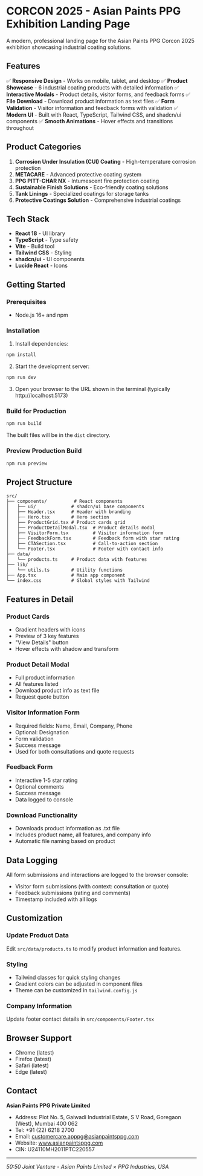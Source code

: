 # CORCON 2025 - Asian Paints PPG Exhibition Landing Page

A modern, professional landing page for the Asian Paints PPG Corcon 2025 exhibition showcasing industrial coating solutions.

## Features

✅ **Responsive Design** - Works on mobile, tablet, and desktop
✅ **Product Showcase** - 6 industrial coating products with detailed information
✅ **Interactive Modals** - Product details, visitor forms, and feedback forms
✅ **File Download** - Download product information as text files
✅ **Form Validation** - Visitor information and feedback forms with validation
✅ **Modern UI** - Built with React, TypeScript, Tailwind CSS, and shadcn/ui components
✅ **Smooth Animations** - Hover effects and transitions throughout

## Product Categories

1. **Corrosion Under Insulation (CUI) Coating** - High-temperature corrosion protection
2. **METACARE** - Advanced protective coating system
3. **PPG PITT-CHAR NX** - Intumescent fire protection coating
4. **Sustainable Finish Solutions** - Eco-friendly coating solutions
5. **Tank Linings** - Specialized coatings for storage tanks
6. **Protective Coatings Solution** - Comprehensive industrial coatings

## Tech Stack

- **React 18** - UI library
- **TypeScript** - Type safety
- **Vite** - Build tool
- **Tailwind CSS** - Styling
- **shadcn/ui** - UI components
- **Lucide React** - Icons

## Getting Started

### Prerequisites

- Node.js 16+ and npm

### Installation

1. Install dependencies:
```bash
npm install
```

2. Start the development server:
```bash
npm run dev
```

3. Open your browser to the URL shown in the terminal (typically http://localhost:5173)

### Build for Production

```bash
npm run build
```

The built files will be in the `dist` directory.

### Preview Production Build

```bash
npm run preview
```

## Project Structure

```
src/
├── components/          # React components
│   ├── ui/             # shadcn/ui base components
│   ├── Header.tsx      # Header with branding
│   ├── Hero.tsx        # Hero section
│   ├── ProductGrid.tsx # Product cards grid
│   ├── ProductDetailModal.tsx  # Product details modal
│   ├── VisitorForm.tsx         # Visitor information form
│   ├── FeedbackForm.tsx        # Feedback form with star rating
│   ├── CTASection.tsx          # Call-to-action section
│   └── Footer.tsx              # Footer with contact info
├── data/
│   └── products.ts     # Product data with features
├── lib/
│   └── utils.ts        # Utility functions
├── App.tsx             # Main app component
└── index.css           # Global styles with Tailwind

```

## Features in Detail

### Product Cards
- Gradient headers with icons
- Preview of 3 key features
- "View Details" button
- Hover effects with shadow and transform

### Product Detail Modal
- Full product information
- All features listed
- Download product info as text file
- Request quote button

### Visitor Information Form
- Required fields: Name, Email, Company, Phone
- Optional: Designation
- Form validation
- Success message
- Used for both consultations and quote requests

### Feedback Form
- Interactive 1-5 star rating
- Optional comments
- Success message
- Data logged to console

### Download Functionality
- Downloads product information as .txt file
- Includes product name, all features, and company info
- Automatic file naming based on product

## Data Logging

All form submissions and interactions are logged to the browser console:
- Visitor form submissions (with context: consultation or quote)
- Feedback submissions (rating and comments)
- Timestamp included with all logs

## Customization

### Update Product Data
Edit `src/data/products.ts` to modify product information and features.

### Styling
- Tailwind classes for quick styling changes
- Gradient colors can be adjusted in component files
- Theme can be customized in `tailwind.config.js`

### Company Information
Update footer contact details in `src/components/Footer.tsx`

## Browser Support

- Chrome (latest)
- Firefox (latest)
- Safari (latest)
- Edge (latest)

## Contact

**Asian Paints PPG Private Limited**
- Address: Plot No. 5, Gaiwadi Industrial Estate, S V Road, Goregaon (West), Mumbai 400 062
- Tel: +91 (22) 6218 2700
- Email: customercare.apppg@asianpaintsppg.com
- Website: www.asianpaintsppg.com
- CIN: U24110MH2011PTC220557

---

*50:50 Joint Venture - Asian Paints Limited × PPG Industries, USA*
